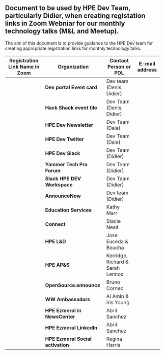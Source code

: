 ## Document to be used by HPE Dev Team, particularly Didier, when creating registation links in Zoom Webniar for our monthly technology talks (M&L and Meetup).
The aim of this document is to provide guidance to the HPE Dev team for creating appropriate registration links for monthly technology talks.  

 | Registration Link Name in Zoom     | **Organization**                   | **Contact Person or PDL**   | **E-mail address**  |
 | ---------------------------------- | ---------------------------------- | --------------------------- | ------------------- | 
 |                                    | **Dev portal Event card**          | Dev team (Denis, Didier)    |                     |
 |                                    | **Hack Shack event tile**          | Dev Team (Denis, Didier)    |                     |
 |                                    | **HPE Dev Newsletter**             | Dev Team (Dale)             |                     |
 |                                    | **HPE Dev Twitter**                | Dev Team (Dale)             |                     |
 |                                    | **HPE Dev Slack**                  | Dev Team (Didier)           |                     |
 |                                    | **Yammer Tech Pro Forum**          | Dev Team (Didier)           |                     |
 |                                    | **Slack HPE DEV Workspace**        | Dev Team (Didier)           |                     |
 |                                    | **AnnounceNow**                    | Dev team (Didier)           |                     |
 |                                    | **Education Services**             | Kathy Marr                  |                     |
 |                                    | **Connect**                        | Stacie Neall                |                     |
 |                                    | **HPE L&D**                        | Jose Euceda & Boucha        |                     |
 |                                    | **HPE AP&S**                       | Kerridge, Richard & Sarah Lennox |                |
 |                                    | **OpenSource.announce**            | Bruno Cornec                |                     |
 |                                    | **WW Ambassadors**                 | Al Amin & Iris Young        |                     |
 |                                    | **HPE Ezmeral in NewsCenter**      | Abril Sanchez               |                     |
 |                                    | **HPE Ezmeral LinkedIn**           | Abril Sanchez               |                     |
 |                                    | **HPE Ezmeral Social activation**  | Regina Harris               |                     |
 

